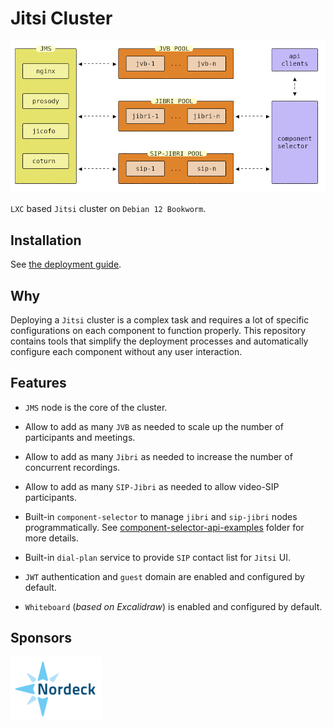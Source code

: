 # Jitsi Cluster

![Jitsi Cluster](/docs/images/jitsi-cluster.png)

`LXC` based `Jitsi` cluster on `Debian 12 Bookworm`.

## Installation

See [the deployment guide](/INSTALL.md).

## Why

Deploying a `Jitsi` cluster is a complex task and requires a lot of specific
configurations on each component to function properly. This repository contains
tools that simplify the deployment processes and automatically configure each
component without any user interaction.

## Features

- `JMS` node is the core of the cluster.

- Allow to add as many `JVB` as needed to scale up the number of participants
  and meetings.

- Allow to add as many `Jibri` as needed to increase the number of concurrent
  recordings.

- Allow to add as many `SIP-Jibri` as needed to allow video-SIP participants.

- Built-in `component-selector` to manage `jibri` and `sip-jibri` nodes
  programmatically. See
  [component-selector-api-examples](/docs/component-selector-api-examples)
  folder for more details.

- Built-in `dial-plan` service to provide `SIP` contact list for `Jitsi` UI.

- `JWT` authentication and `guest` domain are enabled and configured by default.

- `Whiteboard` (_based on Excalidraw_) is enabled and configured by default.

## Sponsors

[![Nordeck](/docs/images/nordeck.png)](https://nordeck.net/)
